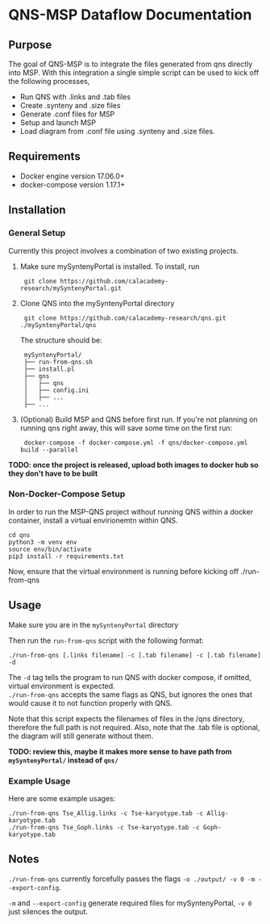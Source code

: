 # QNS-MSP Dataflow Documentation

## Purpose  
The goal of QNS-MSP is to integrate the files generated from qns directly into MSP. With this integration a single simple script can be used to kick off the following processes,

* Run QNS with .links and .tab files
* Create .synteny and .size files
* Generate .conf files for MSP
* Setup and launch MSP
* Load diagram from .conf file using .synteny and .size files.

## Requirements
* Docker engine version 17.06.0+
* docker-compose version 1.17.1+

## Installation

### General Setup

Currently this project involves a combination of two existing projects.  

1. Make sure mySyntenyPortal is installed. To install, run

		git clone https://github.com/calacademy-research/mySyntenyPortal.git

2. Clone QNS into the mySyntenyPortal directory

		git clone https://github.com/calacademy-research/qns.git ./mySyntenyPortal/qns

	The structure should be:

		mySyntenyPortal/
		├── run-from-qns.sh
		├── install.pl
		├── qns
		│   ├── qns
		│   ├── config.ini
		│   ├── ...
		├── ...


3. (Optional) Build MSP and QNS before first run. If you're not planning on running qns right away, this will save some time on the first run:

		docker-compose -f docker-compose.yml -f qns/docker-compose.yml build --parallel

**TODO: once the project is released, upload both images to docker hub so they don't have to be built**
### Non-Docker-Compose Setup

In order to run the MSP-QNS project without running QNS within a docker container, install a virtual envirionemtn within QNS.

`cd qns`  
`python3 -m venv env`  
`source env/bin/activate`  
`pip3 install -r requirements.txt`  
  

Now, ensure that the virtual environment is running before kicking off ./run-from-qns

## Usage

Make sure you are in the `mySyntenyPortal` directory

Then run the `run-from-qns` script with the following format:  

`./run-from-qns [.links filename] -c [.tab filename] -c [.tab filename] -d`  

The `-d` tag tells the program to run QNS with docker compose, if omitted, virtual environment is expected.   
`./run-from-qns` accepts the same flags as QNS, but ignores the ones that would cause it to not function properly with QNS.   

Note that this script expects the filenames of files in the /qns directory, therefore the full path is not required. Also, note that the .tab file is optional, the diagram will still generate without them.

**TODO: review this, maybe it makes more sense to have path from `mySyntenyPortal/` instead of `qns/`**

### Example Usage
Here are some example usages:

`./run-from-qns Tse_Allig.links -c Tse-karyotype.tab -c Allig-karyotype.tab`  
`./run-from-qns Tse_Goph.links -c Tse-karyotype.tab -c Goph-karyotype.tab`  
  
## Notes
`./run-from-qns` currently forcefully passes the flags `-o ./output/ -v 0 -m --export-config`.

`-m` and `--export-config` generate required files for mySyntenyPortal, `-v 0` just silences the output.  
